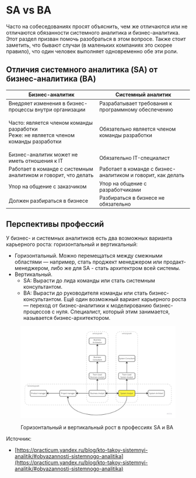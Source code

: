 # SA vs BA

Часто на собеседованиях просят объяснить, чем же отличаются или не отличаются обязанности системного аналитика и бизнес-аналитика. Этот раздел призван помочь разобраться в этом вопросе. Также стоит заметить, что бывают случаи (в маленьких компаниях это скорее правило), что один человек выполняет одновременно обе эти роли.&#x20;

## Отличия системного аналитика (SA) от бизнес-аналитика (BA)

| Бизнес-аналитик                                                                                 | Системный аналитик                                           |
| ----------------------------------------------------------------------------------------------- | ------------------------------------------------------------ |
| Внедряет изменения в бизнес-процессы внутри организации                                         | Разрабатывает требования к программному обеспечению          |
| <p>Часто: является членом команды разработки<br>Реже: не является членом команды разработки</p> | Обязательно является членом команды разработки               |
| Бизнес-аналитик может не иметь отношения к IT                                                   | Обязательно IT-специалист                                    |
| Работает в команде с системным аналитиком и говорит, что делать                                 | Работает в команде с бизнес-аналитиком и говорит, как делать |
| Упор на общение с заказчиком                                                                    | Упор на общение с разработчиками                             |
| Должен разбираться в бизнесе                                                                    | Разбираться в бизнесе не обязательно                         |

## Перспективы профессий

У бизнес- и системных  аналитиков есть два возможных варианта карьерного роста: горизонтальный и вертикальный:

* Горизонтальный. Можно перемещаться между смежными областями — например, стать проджект менеджером или продакт-менеджером, либо же для SA - стать архитектром всей системы.
* Вертикальный.&#x20;
  * SA: Вырасти до лида команды или стать системным консультантом.
  * BA: Вырасти до руководителя команды или стать бизнес-консультантом. Ещё один возможный вариант карьерного роста — переход от бизнес-аналитики к моделированию бизнес-процессов с нуля. Специалист, который этим занимается, называется бизнес-архитектором.

<figure><img src="../../../.gitbook/assets/osi (5).jpg" alt=""><figcaption><p>Горизонтальный и вертикальный рост в профессиях SA и BA</p></figcaption></figure>







Источник:

* &#x20;[https://practicum.yandex.ru/blog/kto-takoy-sistemnyi-analitik/#obyazannosti-sistemnogo-analitika](https://practicum.yandex.ru/blog/kto-takoy-sistemnyi-analitik/#obyazannosti-sistemnogo-analitika)
